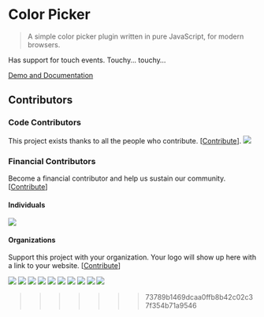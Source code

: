 Color Picker
============

> A simple color picker plugin written in pure JavaScript, for modern browsers.

Has support for touch events. Touchy… touchy…

[Demo and Documentation](https://taufik-nurrohman.github.io/color-picker)
## Contributors

### Code Contributors

This project exists thanks to all the people who contribute. [[Contribute](CONTRIBUTING.md)].
<a href="https://github.com/tovic/color-picker/graphs/contributors"><img src="https://opencollective.com/color-picker/contributors.svg?width=890&button=false" /></a>

### Financial Contributors

Become a financial contributor and help us sustain our community. [[Contribute](https://opencollective.com/color-picker/contribute)]

#### Individuals

<a href="https://opencollective.com/color-picker"><img src="https://opencollective.com/color-picker/individuals.svg?width=890"></a>

#### Organizations

Support this project with your organization. Your logo will show up here with a link to your website. [[Contribute](https://opencollective.com/color-picker/contribute)]

<a href="https://opencollective.com/color-picker/organization/0/website"><img src="https://opencollective.com/color-picker/organization/0/avatar.svg"></a>
<a href="https://opencollective.com/color-picker/organization/1/website"><img src="https://opencollective.com/color-picker/organization/1/avatar.svg"></a>
<a href="https://opencollective.com/color-picker/organization/2/website"><img src="https://opencollective.com/color-picker/organization/2/avatar.svg"></a>
<a href="https://opencollective.com/color-picker/organization/3/website"><img src="https://opencollective.com/color-picker/organization/3/avatar.svg"></a>
<a href="https://opencollective.com/color-picker/organization/4/website"><img src="https://opencollective.com/color-picker/organization/4/avatar.svg"></a>
<a href="https://opencollective.com/color-picker/organization/5/website"><img src="https://opencollective.com/color-picker/organization/5/avatar.svg"></a>
<a href="https://opencollective.com/color-picker/organization/6/website"><img src="https://opencollective.com/color-picker/organization/6/avatar.svg"></a>
<a href="https://opencollective.com/color-picker/organization/7/website"><img src="https://opencollective.com/color-picker/organization/7/avatar.svg"></a>
<a href="https://opencollective.com/color-picker/organization/8/website"><img src="https://opencollective.com/color-picker/organization/8/avatar.svg"></a>
<a href="https://opencollective.com/color-picker/organization/9/website"><img src="https://opencollective.com/color-picker/organization/9/avatar.svg"></a>
>>>>>>> 73789b1469dcaa0ffb8b42c02c37f354b71a9546
